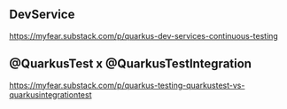 ## DevService

https://myfear.substack.com/p/quarkus-dev-services-continuous-testing


## @QuarkusTest x @QuarkusTestIntegration

https://myfear.substack.com/p/quarkus-testing-quarkustest-vs-quarkusintegrationtest


